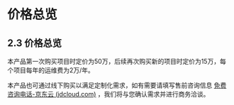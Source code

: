 # 价格总览

## 2.3 价格总览

本产品第一次购买项目时定价为50万，后续再次购买新的项目时定价为15万，每个项目每年的运维费为2万/年。

本产品也可通过线下购买以满足定制化需求，如有需要请填写售前咨询信息 [免费咨询电话-京东云 (jdcloud.com)](https://www.jdcloud.com/cn/forms/consultation) ，我们将与您确认需求并进行商务洽谈。


